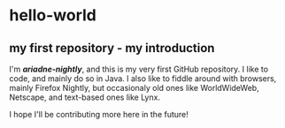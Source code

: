    # hello-world
   ## my first repository - my introduction
   
I'm **_ariadne-nightly_**, and this is my very first GitHub repository. I like to code, and mainly do so in Java. I also like to fiddle around with browsers, mainly Firefox Nightly, but occasionaly old ones like WorldWideWeb, Netscape, and text-based ones like Lynx. 

I hope I'll be contributing more here in the future!
